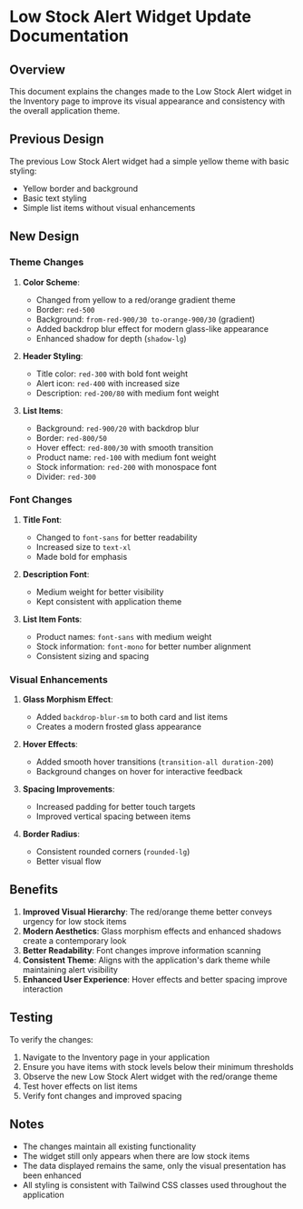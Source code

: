 # Low Stock Alert Widget Update Documentation

## Overview
This document explains the changes made to the Low Stock Alert widget in the Inventory page to improve its visual appearance and consistency with the overall application theme.

## Previous Design
The previous Low Stock Alert widget had a simple yellow theme with basic styling:
- Yellow border and background
- Basic text styling
- Simple list items without visual enhancements

## New Design

### Theme Changes
1. **Color Scheme**:
   - Changed from yellow to a red/orange gradient theme
   - Border: `red-500`
   - Background: `from-red-900/30 to-orange-900/30` (gradient)
   - Added backdrop blur effect for modern glass-like appearance
   - Enhanced shadow for depth (`shadow-lg`)

2. **Header Styling**:
   - Title color: `red-300` with bold font weight
   - Alert icon: `red-400` with increased size
   - Description: `red-200/80` with medium font weight

3. **List Items**:
   - Background: `red-900/20` with backdrop blur
   - Border: `red-800/50`
   - Hover effect: `red-800/30` with smooth transition
   - Product name: `red-100` with medium font weight
   - Stock information: `red-200` with monospace font
   - Divider: `red-300`

### Font Changes
1. **Title Font**:
   - Changed to `font-sans` for better readability
   - Increased size to `text-xl`
   - Made bold for emphasis

2. **Description Font**:
   - Medium weight for better visibility
   - Kept consistent with application theme

3. **List Item Fonts**:
   - Product names: `font-sans` with medium weight
   - Stock information: `font-mono` for better number alignment
   - Consistent sizing and spacing

### Visual Enhancements
1. **Glass Morphism Effect**:
   - Added `backdrop-blur-sm` to both card and list items
   - Creates a modern frosted glass appearance

2. **Hover Effects**:
   - Added smooth hover transitions (`transition-all duration-200`)
   - Background changes on hover for interactive feedback

3. **Spacing Improvements**:
   - Increased padding for better touch targets
   - Improved vertical spacing between items

4. **Border Radius**:
   - Consistent rounded corners (`rounded-lg`)
   - Better visual flow

## Benefits
1. **Improved Visual Hierarchy**: The red/orange theme better conveys urgency for low stock items
2. **Modern Aesthetics**: Glass morphism effects and enhanced shadows create a contemporary look
3. **Better Readability**: Font changes improve information scanning
4. **Consistent Theme**: Aligns with the application's dark theme while maintaining alert visibility
5. **Enhanced User Experience**: Hover effects and better spacing improve interaction

## Testing
To verify the changes:
1. Navigate to the Inventory page in your application
2. Ensure you have items with stock levels below their minimum thresholds
3. Observe the new Low Stock Alert widget with the red/orange theme
4. Test hover effects on list items
5. Verify font changes and improved spacing

## Notes
- The changes maintain all existing functionality
- The widget still only appears when there are low stock items
- The data displayed remains the same, only the visual presentation has been enhanced
- All styling is consistent with Tailwind CSS classes used throughout the application